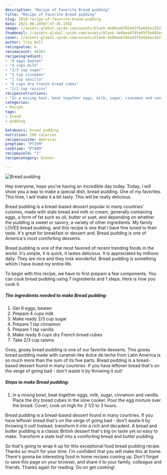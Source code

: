 ```yaml
---
description: "Recipe of Favorite Bread pudding"
title: "Recipe of Favorite Bread pudding"
slug: 1618-recipe-of-favorite-bread-pudding
date: 2021-08-29T07:47:45.159Z
image: //assets-global.cpcdn.com/assets/blank-4e0bea6785e03f5e602ec562f230caae08da540cada707380b4fe1bbebba43da.png
thumbnail: //assets-global.cpcdn.com/assets/blank-4e0bea6785e03f5e602ec562f230caae08da540cada707380b4fe1bbebba43da.png
cover: //assets-global.cpcdn.com/assets/blank-4e0bea6785e03f5e602ec562f230caae08da540cada707380b4fe1bbebba43da.png
author: Troy Hall
ratingvalue: 4
reviewcount: 46161
recipeingredient:
- "8 eggs beaten"
- "4 cups milk"
- "2/3 cup sugar"
- "1 tsp cinnamon"
- "1 tsp vanilla"
- "6 cups dry French bread cubes"
- "2/3 cup raisins"
recipeinstructions:
- "In a mixing bowl, beat together eggs, milk, sugar, cinnamon and vanilla. Place the dry bread cubes in the slow cooker. Pour the egg mixture over the bread. Cover; cook on high for 2 1/2 to 3 hours."
categories:
- Recipe
tags:
- bread
- pudding

katakunci: bread pudding 
nutrition: 299 calories
recipecuisine: American
preptime: "PT25M"
cooktime: "PT48M"
recipeyield: "1"
recipecategory: Dinner

---
```



![Bread pudding](//assets-global.cpcdn.com/assets/blank-4e0bea6785e03f5e602ec562f230caae08da540cada707380b4fe1bbebba43da.png)

Hey everyone, hope you're having an incredible day today. Today, I will show you a way to make a special dish, bread pudding. One of my favorites. This time, I will make it a bit tasty. This will be really delicious.

Bread pudding is a bread-based dessert popular in many countries&#39; cuisines, made with stale bread and milk or cream, generally containing eggs, a form of fat such as oil, butter or suet, and depending on whether the pudding is sweet or savory, a variety of other ingredients. My family LOVES bread pudding, and this recipe is one that I have fine tuned to their taste. It&#39;s great for breakfast or dessert and. Bread pudding is one of America&#39;s most comforting desserts.

Bread pudding is one of the most favored of recent trending foods in the world. It's simple, it is quick, it tastes delicious. It is appreciated by millions daily. They are nice and they look wonderful. Bread pudding is something which I have loved my entire life.


To begin with this recipe, we have to first prepare a few components. You can cook bread pudding using 7 ingredients and 1 steps. Here is how you cook it.

<!--inarticleads1-->

##### The ingredients needed to make Bread pudding:

1. Get 8 eggs, beaten
1. Prepare 4 cups milk
1. Make ready 2/3 cup sugar
1. Prepare 1 tsp cinnamon
1. Prepare 1 tsp vanilla
1. Make ready 6 cups dry French bread cubes
1. Take 2/3 cup raisins


Ooey, gooey bread pudding is one of our favorite desserts. This gooey bread pudding made with caramel-like dulce de leche from Latin America is so much more than the sum of its five parts. Bread pudding is a bread-based dessert found in many countries. If you have leftover bread that&#39;s on the verge of going bad - don&#39;t waste it by throwing it out! 

<!--inarticleads2-->

##### Steps to make Bread pudding:

1. In a mixing bowl, beat together eggs, milk, sugar, cinnamon and vanilla. Place the dry bread cubes in the slow cooker. Pour the egg mixture over the bread. Cover; cook on high for 2 1/2 to 3 hours.


Bread pudding is a bread-based dessert found in many countries. If you have leftover bread that&#39;s on the verge of going bad - don&#39;t waste it by throwing it out! Instead, transform it into a rich and decadent. A bread and butter pudding is a classic British dessert that&#39;s big on taste yet so easy to make. Transform a stale loaf into a comforting bread and butter pudding. 

So that's going to wrap it up for this exceptional food bread pudding recipe. Thanks so much for your time. I'm confident that you will make this at home. There's gonna be interesting food in home recipes coming up. Don't forget to save this page on your browser, and share it to your family, colleague and friends. Thanks again for reading. Go on get cooking!
